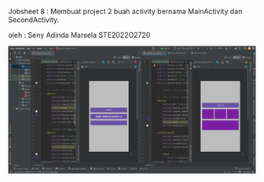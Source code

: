 Jobsheet 8 : Membuat project 2 buah activity bernama MainActivity dan SecondActivity.

oleh : Seny Adinda Marsela STE2022O2720

![](https://github.com/SenyAdinda/Seny_Jobsheet8/blob/main/Seny_Jobsheet8.png)
